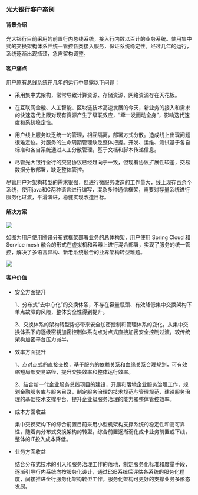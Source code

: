 ### 光大银行客户案例

#### 背景介绍

光大银行目前采用的前置行内总线系统，接入行内数以百计的业务系统。使用集中式的交换架构体系并统一管控各类接入服务，保证系统稳定性。经过几年的运行，系统逐渐出现瓶颈，急需架构调整。

#### 客户痛点

用户原有总线系统在几年的运行中暴露以下问题：

- 采用集中式架构，常常导致计算资源、存储资源、网络资源存在天花板。
- 在互联网金融、人工智能、区块链技术高速发展的今天，新业务的接入和需求的快速迭代上限对现有资源产生了级联效应，“牵一发而动全身”，影响迭代速度和系统稳定性。

- 用户线上服务缺乏统一的管理，相互隔离，部署方式分散。造成线上出现问题很难定位。对服务的生命周期管理缺乏整体把握。开发、运维、测试基于各自标准和各自系统通过人工分散管理，基于文档和脚本传递信息。
- 尽管光大银行全行的交易协议已经趋向于一致，但现有协议扩展性较差，交易数据分散部署，缺乏整体管控。

尽管用户对架构转型的需求很强，但进行微服务改造的工作量大，线上现存百余个系统，使用java和C两种语言进行编写，混杂多种通信框架，需要对存量系统进行服务化过渡，平滑演进，稳健实现改造目标。



#### 解决方案

![](https://main.qcloudimg.com/raw/437deebd3c7cde363af507ee096538f6.jpg)

如图为用户使用腾讯分布式框架部署业务的总体构架，用户使用 Spring Cloud 和 Service mesh 融合的形式在虚拟机和容器上进行混合部署，实现了服务的统一管控，解决了多语言异构、新老系统融合的业界架构转型难题。

![](https://main.qcloudimg.com/raw/4a398aa91e19e201593d11a69545961d.jpg)

#### 客户价值

- 安全方面提升

  1、分布式“去中心化”的交换体系，不存在容量瓶颈、有效降低集中交换架构下单点故障的风险，整体安全性得到提升。

  2、交换体系的架构转型势必带来安全加密控制和管理体系的变化，从集中交换体系下的逐级密钥加密控制体系向点对点式直接加密安全控制过渡，较传统架构加密平台压力减半。

- 效率方面提升

  1、点对点式的直接交换，基于服务的依赖关系和血缘关系合理规划，可有效缩短局部交易路径，提升交换效率和整体运行效率。

  2、结合新一代企业服务总线项目的建设，开展和落地企业服务治理工作，规划金融服务库与服务目录，制定服务治理的技术规范与管理规范，建设服务治理的基础技术支撑平台，提升企业级服务治理的能力和整体管控效率。

- 成本方面收益

  集中交换架构下的综合前置目前采用小型机架构支撑系统的稳定性和高可靠性，随着向分布式交换架构的转型，综合前置逐渐弱化成卡业务前置或下线，整体的IT投入成本降低。

- 业务方面收益

  结合分布式技术的引入和服务治理工作的落地，制定服务化标准和度量手段，逐渐引导行内系统向按服务化设计，通过ESB系统后评估各系统的服务化程度，间接推进全行服务化架构转型工作。服务化架构可更好的支撑业务多形态发展。










